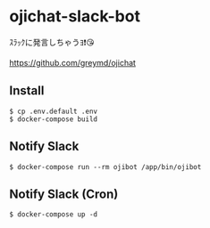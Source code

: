 # ojichat-slack-bot

ｽﾗｯｸに発言しちゃうﾖ:exclamation::kissing_heart:

https://github.com/greymd/ojichat

## Install

```
$ cp .env.default .env
$ docker-compose build
```

## Notify Slack

```
$ docker-compose run --rm ojibot /app/bin/ojibot
```

## Notify Slack (Cron)

```
$ docker-compose up -d
```
